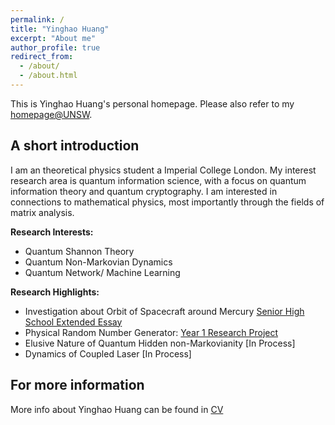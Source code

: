 ```yaml
---
permalink: /
title: "Yinghao Huang"
excerpt: "About me"
author_profile: true
redirect_from: 
  - /about/
  - /about.html
---
```


This is Yinghao Huang's personal homepage. Please also refer to my [homepage@UNSW](https://research.unsw.edu.au/people/dr-ze-jiang). 

## A short introduction
I am an theoretical physics student a Imperial College London. My interest research area is quantum information science, with a focus on quantum information theory and quantum cryptography. I am interested in connections to mathematical physics, most importantly through the fields of matrix analysis.


<b>Research Interests:</b>
* Quantum Shannon Theory
* Quantum Non-Markovian Dynamics
* Quantum Network/ Machine Learning

<b>Research Highlights:</b>
* Investigation about Orbit of Spacecraft around Mercury [Senior High School Extended Essay](https://github.com/Jenary/Jenary.github.io/blob/23db250ccd5a37c3f2ca526e51b55b8e8098ff8a/Project/Investigation%20about%20Orbit%20of%20Spacecraft%20around%20Mercury.pdf)
* Physical Random Number Generator: [Year 1 Research Project](https://github.com/Jenary/Jenary.github.io/blob/23db250ccd5a37c3f2ca526e51b55b8e8098ff8a/Project/Physical%20Random%20Number%20Generator.pdf)
* Elusive Nature of Quantum Hidden non-Markovianity [In Process]
* Dynamics of Coupled Laser [In Process]


## For more information
More info about Yinghao Huang can be found in [CV](https://zejiang-unsw.github.io/cv/)

